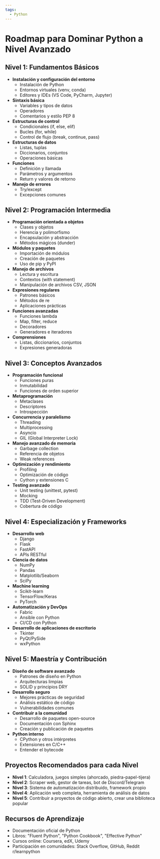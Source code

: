 ```yaml
---
tags:
  - Python
---
```

# Roadmap para Dominar Python a Nivel Avanzado

## Nivel 1: Fundamentos Básicos

- **Instalación y configuración del entorno**
    - Instalación de Python
    - Entornos virtuales (venv, conda)
    - Editores y IDEs (VS Code, PyCharm, Jupyter)
- **Sintaxis básica**
    - Variables y tipos de datos
    - Operadores
    - Comentarios y estilo PEP 8
- **Estructuras de control**
    - Condicionales (if, else, elif)
    - Bucles (for, while)
    - Control de flujo (break, continue, pass)
- **Estructuras de datos**
    - Listas, tuplas
    - Diccionarios, conjuntos
    - Operaciones básicas
- **Funciones**
    - Definición y llamada
    - Parámetros y argumentos
    - Return y valores de retorno
- **Manejo de errores**
    - Try/except
    - Excepciones comunes

## Nivel 2: Programación Intermedia

- **Programación orientada a objetos**
    - Clases y objetos
    - Herencia y polimorfismo
    - Encapsulación y abstracción
    - Métodos mágicos (dunder)
- **Módulos y paquetes**
    - Importación de módulos
    - Creación de paquetes
    - Uso de pip y PyPI
- **Manejo de archivos**
    - Lectura y escritura
    - Contextos (with statement)
    - Manipulación de archivos CSV, JSON
- **Expresiones regulares**
    - Patrones básicos
    - Métodos de re
    - Aplicaciones prácticas
- **Funciones avanzadas**
    - Funciones lambda
    - Map, filter, reduce
    - Decoradores
    - Generadores e iteradores
- **Comprensiones**
    - Listas, diccionarios, conjuntos
    - Expresiones generadoras

## Nivel 3: Conceptos Avanzados

- **Programación funcional**
    - Funciones puras
    - Inmutabilidad
    - Funciones de orden superior
- **Metaprogramación**
    - Metaclases
    - Descriptores
    - Introspección
- **Concurrencia y paralelismo**
    - Threading
    - Multiprocessing
    - Asyncio
    - GIL (Global Interpreter Lock)
- **Manejo avanzado de memoria**
    - Garbage collection
    - Referencia de objetos
    - Weak references
- **Optimización y rendimiento**
    - Profiling
    - Optimización de código
    - Cython y extensiones C
- **Testing avanzado**
    - Unit testing (unittest, pytest)
    - Mocking
    - TDD (Test-Driven Development)
    - Cobertura de código

## Nivel 4: Especialización y Frameworks

- **Desarrollo web**
    - Django
    - Flask
    - FastAPI
    - APIs RESTful
- **Ciencia de datos**
    - NumPy
    - Pandas
    - Matplotlib/Seaborn
    - SciPy
- **Machine learning**
    - Scikit-learn
    - TensorFlow/Keras
    - PyTorch
- **Automatización y DevOps**
    - Fabric
    - Ansible con Python
    - CI/CD con Python
- **Desarrollo de aplicaciones de escritorio**
    - Tkinter
    - PyQt/PySide
    - wxPython

## Nivel 5: Maestría y Contribución

- **Diseño de software avanzado**
    - Patrones de diseño en Python
    - Arquitecturas limpias
    - SOLID y principios DRY
- **Desarrollo seguro**
    - Mejores prácticas de seguridad
    - Análisis estático de código
    - Vulnerabilidades comunes
- **Contribuir a la comunidad**
    - Desarrollo de paquetes open-source
    - Documentación con Sphinx
    - Creación y publicación de paquetes
- **Python interno**
    - CPython y otros intérpretes
    - Extensiones en C/C++
    - Entender el bytecode

## Proyectos Recomendados para cada Nivel

- **Nivel 1**: Calculadora, juegos simples (ahorcado, piedra-papel-tijera)
- **Nivel 2**: Scraper web, gestor de tareas, bot de Discord/Telegram
- **Nivel 3**: Sistema de automatización distribuido, framework propio
- **Nivel 4**: Aplicación web completa, herramienta de análisis de datos
- **Nivel 5**: Contribuir a proyectos de código abierto, crear una biblioteca popular

## Recursos de Aprendizaje

- Documentación oficial de Python
- Libros: "Fluent Python", "Python Cookbook", "Effective Python"
- Cursos online: Coursera, edX, Udemy
- Participación en comunidades: Stack Overflow, GitHub, Reddit r/learnpython
